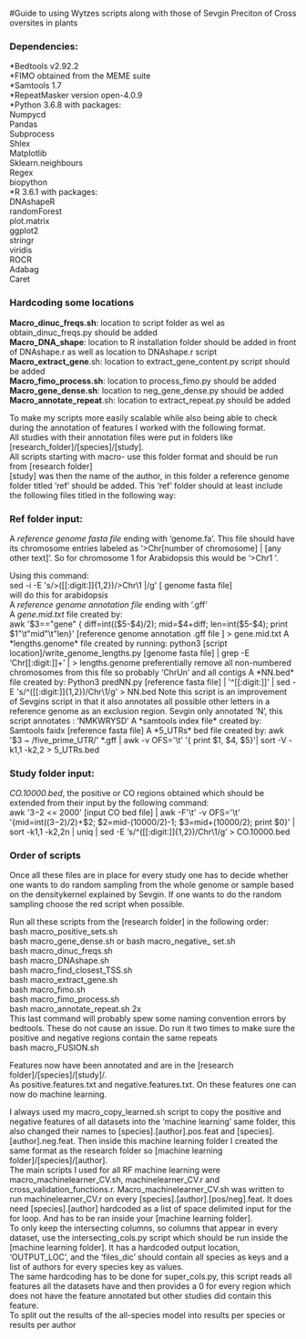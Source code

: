 #Guide to using Wytzes scripts along with those of Sevgin
Preciton of Cross oversites  in plants

### Dependencies:
*Bedtools v2.92.2  
*FIMO obtained from the MEME suite  
*Samtools 1.7  
*RepeatMasker version open-4.0.9  
*Python 3.6.8 with packages:   
	Numpycd   
	Pandas  
	Subprocess  
	Shlex  
	Matplotlib  
	Sklearn.neighbours  
	Regex  
	biopython  
*R 3.6.1	with packages:  
	DNAshapeR  
	randomForest  
	plot.matrix  
	ggplot2  
	stringr  
	viridis  
	ROCR  
	Adabag  
	Caret  

### Hardcoding some locations
  
**Macro_dinuc_freqs.sh**: location to script folder as wel as obtain_dinuc_freqs.py should be added  
**Macro_DNA_shape**: location to R installation folder should be added in front of DNAshape.r as well as location to DNAshape.r script  
**Macro_extract_gene**.sh: location to extract_gene_content.py script should be added  
**Macro_fimo_process.sh**: location to process_fimo.py should be added  
**Macro_gene_dense.sh**: location to neg_gene_dense.py should be added   
**Macro_annotate_repeat**.sh: location to extract_repeat.py should be added  



To make my scripts more easily scalable while also being able to check during the annotation of features I worked with the following format.  
All studies with their annotation files were put in folders like [research_folder]/[species]/[study].  
All scripts starting with macro- use this folder format and should be run from [research folder]  
[study] was then the name of the author, in this folder a reference genome folder titled ‘ref’ should be added. This ‘ref’ folder should at least include the following files titled in the following way:  


### Ref folder input:  
A *reference genome fasta file* ending with ‘genome.fa’. This file should have its chromosome entries labeled as ‘>Chr[number of chromosome] | [any other text]’. So for chromosome 1 for Arabidopsis this would be ‘>Chr1 ’.  

Using this command:  
sed -i -E 's/>([[:digit:]]{1,2})/>Chr\1   |/g' [ genome fasta file]  
will do this for arabidopsis  
A *reference genome annotation file* ending with ‘.gff’  
A *gene.mid.txt* file created by:  
awk '$3=="gene" { diff=int(($5-$4)/2); mid=$4+diff; len=int($5-$4); print $1"\t"mid"\t"len}' [reference genome annotation .gff file ] > gene.mid.txt  
A *lengths.genome* file created by running:   
python3 [script location]/write_genome_lengths.py [genome fasta file] | grep -E ‘Chr[[:digit:]]+’ |  > lengths.genome  
preferentially remove all non-numbered chromosomes from this file so probably ‘ChrUn’ and all contigs  
A *NN.bed* file created by:  
Python3 predNN.py [reference fasta file] | '^[[:digit:]]'  | sed -E 's/^([[:digit:]]{1,2})/Chr\1/g' > NN.bed  
Note this script is an improvement of Sevgins script in that it also annotates all possible other letters in a reference genome as an exclusion region. Sevgin only annotated ‘N’, this script annotates : ‘NMKWRYSD’  
A *samtools index file* created by:  
Samtools faidx [reference fasta file]  
A *5_UTRs* bed file created by:  
awk '$3 ~ /five_prime_UTR/' *.gff | awk -v OFS='\t' '{ print $1, $4, $5}'| sort -V -k1,1 -k2,2   > 5_UTRs.bed  


### Study folder input:  
*CO.10000.bed*, the positive or CO regions obtained which should be extended from their input by the following command:  
awk '$3-$2 <= 2000' [input CO bed file] | awk -F'\t' -v OFS='\t' '{mid=int(($3-$2)/2)+$2; $2=mid-(10000/2)-1; $3=mid+(10000/2); print $0}' | sort -k1,1 -k2,2n | uniq | sed -E ‘s/^([[:digit:]]{1,2})/Chr\1/g’ > CO.10000.bed  

### Order of scripts  
Once all these files are in place for every study one has to decide whether one wants to do random sampling from the whole genome or sample based on the densitykernel explained by Sevgin. If one wants to do the random sampling choose the red script when possible.  

Run all these scripts from the [research folder] in the following order:  
bash macro_positive_sets.sh  
bash macro_gene_dense.sh or bash macro_negative_ set.sh  
bash macro_dinuc_freqs.sh  		 
bash macro_DNAshape.sh  
bash macro_find_closest_TSS.sh  
bash macro_extract_gene.sh  
bash macro_fimo.sh  
bash macro_fimo_process.sh  
bash macro_annotate_repeat.sh 2x  
This last command will probably spew some naming convention errors by bedtools. These do not cause an issue. Do run it two times to make sure the positive and negative regions contain the same repeats  
bash macro_FUSION.sh  

Features now have been annotated and are in the [research folder]/[species]/[study]/.  
As positive.features.txt and negative.features.txt. On these features one can now do machine learning.  

I always used my macro_copy_learned.sh script to copy the positive and negative features of all datasets into the ‘machine learning’ same folder, this also changed their names to [species].[author].pos.feat and [species].[author].neg.feat. Then inside this machine learning folder I created the same format as the research folder so [machine learning folder]/[species]/[author].  
The main scripts I used for all RF machine learning were macro_machinelearner_CV.sh, machinelearner_CV.r and cross_validation_functions.r. Macro_machinelearner_CV.sh was written to run machinelearner_CV.r on every [species].[author].[pos/neg].feat. It does need [species].[author] hardcoded as a list of space delimited input for the for loop.  And has to be ran inside your [machine learning folder].   
To only keep the intersecting columns, so columns that appear in every dataset, use the intersecting_cols.py script which should be run inside the [machine learning folder]. It has  a hardcoded output location, ‘OUTPUT_LOC’, and the ‘files_dic’ should contain all species as keys and a list of authors for every species key as values.   
The same hardcoding has to be done for super_cols.py, this script reads all features all the datasets have and then provides a 0 for every region which does not have the feature annotated but other studies did contain this feature.  
To split out the results of the all-species model into results per species or results per author   


